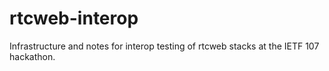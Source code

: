 # rtcweb-interop
Infrastructure and notes for interop testing of rtcweb stacks at the IETF 107 hackathon.
